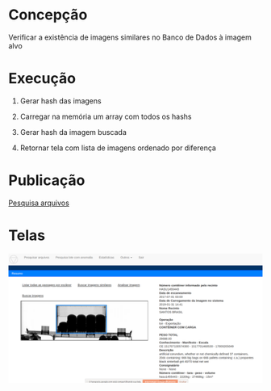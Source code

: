 # Concepção

Verificar a existência de imagens similares no Banco de Dados à imagem alvo 
 
# Execução

1. Gerar hash das imagens

2. Carregar na memória um array com todos os hashs

3. Gerar hash da imagem buscada 

4. Retornar tela com lista de imagens ordenado por diferença

# Publicação

[Pesquisa arquivos](https://ajna.labin.rf08.srf/virasana/similar/)  

# Telas

![pesagens1](../images/exemplos/imagemsimilar1.png)


